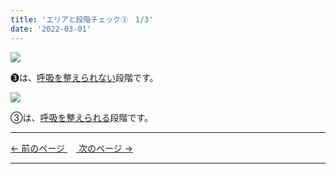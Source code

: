 ```yaml
---
title: 'エリアと段階チェック③　1/3'
date: '2022-03-01'
---
```

![](/images/0123_1.jpg)

➌は、[呼吸を整えられない]()段階です。

![](/images/0123_2.jpg)

③は、[呼吸を整えられる]()段階です。

***
[ ← 前のページ ](/posts/012-3)　[ 次のページ → ](/posts/0123-2)
***
